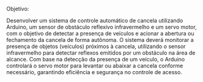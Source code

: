 Objetivo:

Desenvolver um sistema de controle automático de cancela utilizando Arduino, um sensor de obstáculo reflexivo infravermelho e um servo motor, com o objetivo de detectar a presença de veículos e acionar a abertura ou fechamento da cancela de forma autônoma. O sistema deverá monitorar a presença de objetos (veículos) próximos à cancela, utilizando o sensor infravermelho para detectar reflexos emitidos por um obstáculo na área de alcance. Com base na detecção da presença de um veículo, o Arduino controlará o servo motor para levantar ou abaixar a cancela conforme necessário, garantindo eficiência e segurança no controle de acesso.
